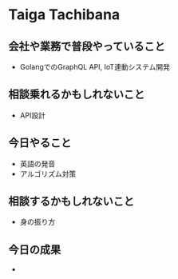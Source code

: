 # Taiga Tachibana

## 会社や業務で普段やっていること

- GolangでのGraphQL API, IoT連動システム開発

## 相談乗れるかもしれないこと

- API設計

## 今日やること

- 英語の発音
- アルゴリズム対策

## 相談するかもしれないこと

- 身の振り方

## 今日の成果

- 
